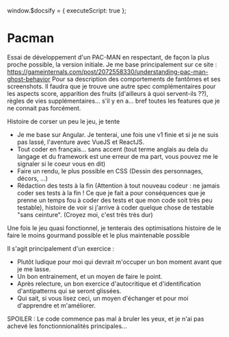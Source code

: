 window.$docsify = {
  executeScript: true
};

<base href="/">
<meta name="viewport" content="width=device-width, initial-scale=1">
<link rel="icon" type="image/x-icon" href="favicon.ico">
<link rel="stylesheet" href="https://raw.githubusercontent.com/mimigreg/pacman/master/dist/pacman/styles.css">
<pacman-root>
</pacman-root>
<script src="https://raw.githubusercontent.com/mimigreg/pacman/master/dist/pacman/runtime-es2015.js" type="module">
</script>
<script src="https://raw.githubusercontent.com/mimigreg/pacman/master/dist/pacman/runtime-es5.js" nomodule defer>
</script>
<script src="https://raw.githubusercontent.com/mimigreg/pacman/master/dist/pacman/polyfills-es5.js" nomodule defer>
</script>
<script src="https://raw.githubusercontent.com/mimigreg/pacman/master/dist/pacman/polyfills-es2015.js" type="module">
</script>
<script src="https://raw.githubusercontent.com/mimigreg/pacman/master/dist/pacman/vendor-es2015.js" type="module">
</script>
<script src="https://raw.githubusercontent.com/mimigreg/pacman/master/dist/pacman/vendor-es5.js" nomodule defer>
</script>
<script src="https://raw.githubusercontent.com/mimigreg/pacman/master/dist/pacman/main-es2015.js" type="module">
</script>
<script src="https://raw.githubusercontent.com/mimigreg/pacman/master/dist/pacman/main-es5.js" nomodule defer>
</script>

# Pacman

Essai de développement d'un PAC-MAN en respectant, de façon la plus proche possible, la version initiale.
Je me base principalement sur ce site : https://gameinternals.com/post/2072558330/understanding-pac-man-ghost-behavior
Pour sa description des comportements de fantômes et ses screenshots.
Il faudra que je trouve une autre spec complémentaires pour les aspects score, apparition des fruits (d'ailleurs à quoi servent-ils ??), règles de vies supplémentaires... s'il y en a... bref toutes les features que je ne connait pas forcément.

Histoire de corser un peu le jeu, je tente

- Je me base sur Angular. Je tenterai, une fois une v1 finie et si je ne suis pas lassé, l'aventure avec VueJS et ReactJS.
- Tout coder en français... sans accent (tout terme anglais au dela du langage et du framework est une erreur de ma part, vous pouvez me le signaler si le coeur vous en dit)
- Faire un rendu, le plus possible en CSS (Dessin des personnages, décors, ...)
- Rédaction des tests à la fin (Attention à tout nouveau codeur : ne jamais coder ses tests à la fin ! Ce que je fait a pour conséquences que je prenne un temps fou à coder des tests et que mon code soit très peu testable), histoire de voir si j'arrive à coder quelque chose de testable "sans ceinture". (Croyez moi, c'est très très dur)

Une fois le jeu quasi fonctionnel, je tenterais des optimisations histoire de le faire le moins gourmand possible et le plus maintenable possible

Il s'agit principalement d'un exercice :

- Plutôt ludique pour moi qui devrait m'occuper un bon moment avant que je me lasse.
- Un bon entrainement, et un moyen de faire le point.
- Après relecture, un bon exercice d'autocritique et d'identification d'antipatterns qui se seront glissées.
- Qui sait, si vous lisez ceci, un moyen d'échanger et pour moi d'apprendre et m'améliorer.

SPOILER : Le code commence pas mal à bruler les yeux, et je n'ai pas achevé les fonctionnionalités principales...
